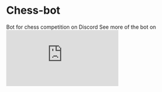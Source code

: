 # Chess-bot
Bot for chess competition on Discord
See more of the bot on ![this link](https://mabule.github.io/chess.com/index.html)
